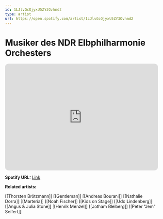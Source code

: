 ```yaml
---
id: 1LJlvGcQjyxU5ZY3Ovhnd2
type: artist
url: https://open.spotify.com/artist/1LJlvGcQjyxU5ZY3Ovhnd2
---
```

# Musiker des NDR Elbphilharmonie Orchesters

<iframe style="border-radius:12px" src="https://open.spotify.com/embed/artist/1LJlvGcQjyxU5ZY3Ovhnd2" width="100%" height="352" frameBorder="0" allowfullscreen="" allow="autoplay; clipboard-write; encrypted-media; fullscreen; picture-in-picture" loading="lazy"></iframe>

**Spotify URL:** [Link](https://open.spotify.com/artist/1LJlvGcQjyxU5ZY3Ovhnd2)

**Related artists:**

[[Thorsten Brötzmann]]
[[Gentleman]]
[[Andreas Bourani]]
[[Nathalie Dorra]]
[[Marteria]]
[[Noah Fischer]]
[[Kids on Stage]]
[[Udo Lindenberg]]
[[Angus & Julia Stone]]
[[Henrik Menzel]]
[[Jotham Bleiberg]]
[[Peter "Jem" Seifert]]
